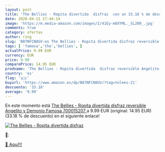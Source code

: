 ```yaml
---
layout: post
title: 'The Bellies - Ropita divertida  disfraz  con un 33.18 % de descuento'
date: 2020-04-21 17:44:14
image: 'https://m.media-amazon.com/images/I/41Ey-m8XYML._SL200_.jpg'
comments: true
category: ofertas
author: ring
slug: 'B07NFCN8GV-es The Bellies - Ropita divertida disfraz reversible Angelito...'
tags: [ 'famosa','the','bellies', ]
actualPrice: 9.99 EUR
currency: EUR
price: 9.99
comparePrice: 14.95 EUR
prodname: 'The Bellies - Ropita divertida  disfraz reversible Angelito y Demonio  Famosa 700015207 '
country: 'es'
flag: '🇪🇸'
buyurl: 'https://www.amazon.es/dp/B07NFCN8GV/?tag=tolees-21'
descuento: '33.18'
average: '9.99'
---
```


En este momento está [The Bellies - Ropita divertida  disfraz reversible Angelito y Demonio  Famosa 700015207 ](https://www.amazon.es/dp/B07NFCN8GV/?tag=tolees-21) a 9.99 EUR (original: 14.95 EUR) (33.18 %  de descuento) en el siguiente enlace!

[![The Bellies - Ropita divertida  disfraz ](https://m.media-amazon.com/images/I/41Ey-m8XYML._SL200_.jpg)](https://www.amazon.es/dp/B07NFCN8GV/?tag=tolees-21)

🔎:


[🛒 Aquí!!!](https://www.amazon.es/dp/B07NFCN8GV/?tag=tolees-21)
